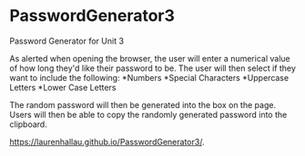 # PasswordGenerator3
Password Generator for Unit 3

As alerted when opening the browser, the user will enter a numerical value of how long they'd like their password to be. The user will then select if they want to include the following:
  *Numbers
  *Special Characters
  *Uppercase Letters
  *Lower Case Letters
  
The random password will then be generated into the box on the page. Users will then be able to copy the randomly generated password into the clipboard. 

https://laurenhallau.github.io/PasswordGenerator3/.
